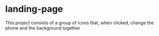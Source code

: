 # landing-page
This project consists of a group of icons that, when clicked, change the phone and the background together
